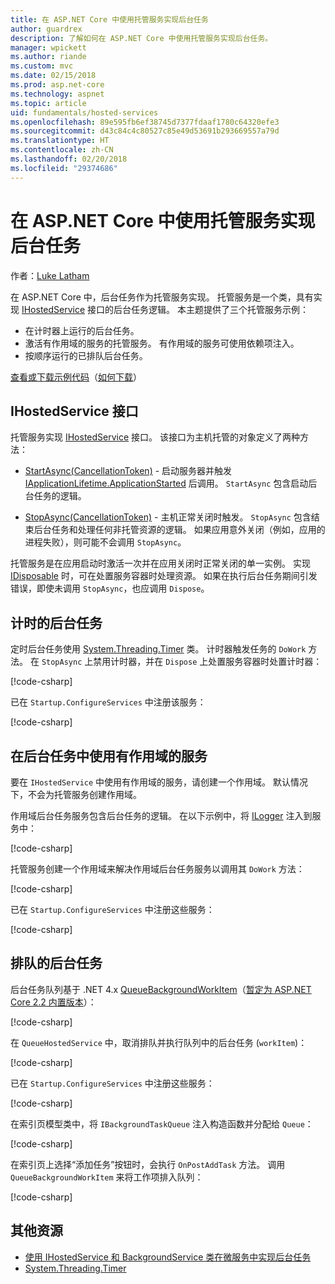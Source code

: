 ```yaml
---
title: 在 ASP.NET Core 中使用托管服务实现后台任务
author: guardrex
description: 了解如何在 ASP.NET Core 中使用托管服务实现后台任务。
manager: wpickett
ms.author: riande
ms.custom: mvc
ms.date: 02/15/2018
ms.prod: asp.net-core
ms.technology: aspnet
ms.topic: article
uid: fundamentals/hosted-services
ms.openlocfilehash: 89e595fb6ef38745d7377fdaaf1780c64320efe3
ms.sourcegitcommit: d43c84c4c80527c85e49d53691b293669557a79d
ms.translationtype: HT
ms.contentlocale: zh-CN
ms.lasthandoff: 02/20/2018
ms.locfileid: "29374686"
---
```

# <a name="background-tasks-with-hosted-services-in-aspnet-core"></a>在 ASP.NET Core 中使用托管服务实现后台任务

作者：[Luke Latham](https://github.com/guardrex)

在 ASP.NET Core 中，后台任务作为托管服务实现。 托管服务是一个类，具有实现 [IHostedService](/dotnet/api/microsoft.extensions.hosting.ihostedservice) 接口的后台任务逻辑。 本主题提供了三个托管服务示例：

* 在计时器上运行的后台任务。
* 激活有作用域的服务的托管服务。 有作用域的服务可使用依赖项注入。
* 按顺序运行的已排队后台任务。

[查看或下载示例代码](https://github.com/aspnet/Docs/tree/master/aspnetcore/fundamentals/hosted-services/samples/2.x)（[如何下载](xref:tutorials/index#how-to-download-a-sample)）

## <a name="ihostedservice-interface"></a>IHostedService 接口

托管服务实现 [IHostedService](/dotnet/api/microsoft.extensions.hosting.ihostedservice) 接口。 该接口为主机托管的对象定义了两种方法：

* [StartAsync(CancellationToken)](/dotnet/api/microsoft.extensions.hosting.ihostedservice.startasync) - 启动服务器并触发 [IApplicationLifetime.ApplicationStarted](/dotnet/api/microsoft.aspnetcore.hosting.iapplicationlifetime.applicationstarted) 后调用。 `StartAsync` 包含启动后台任务的逻辑。

* [StopAsync(CancellationToken)](/dotnet/api/microsoft.extensions.hosting.ihostedservice.stopasync) - 主机正常关闭时触发。 `StopAsync` 包含结束后台任务和处理任何非托管资源的逻辑。 如果应用意外关闭（例如，应用的进程失败），则可能不会调用 `StopAsync`。

托管服务是在应用启动时激活一次并在应用关闭时正常关闭的单一实例。 实现 [IDisposable](/dotnet/api/system.idisposable) 时，可在处置服务容器时处理资源。 如果在执行后台任务期间引发错误，即使未调用 `StopAsync`，也应调用 `Dispose`。

## <a name="timed-background-tasks"></a>计时的后台任务

定时后台任务使用 [System.Threading.Timer](/dotnet/api/system.threading.timer) 类。 计时器触发任务的 `DoWork` 方法。 在 `StopAsync` 上禁用计时器，并在 `Dispose` 上处置服务容器时处置计时器：

[!code-csharp[](hosted-services/samples/2.x/Services/TimedHostedService.cs?name=snippet1&highlight=15-16,30,37)]

已在 `Startup.ConfigureServices` 中注册该服务：

[!code-csharp[](hosted-services/samples/2.x/Startup.cs?name=snippet1)]

## <a name="consuming-a-scoped-service-in-a-background-task"></a>在后台任务中使用有作用域的服务

要在 `IHostedService` 中使用有作用域的服务，请创建一个作用域。 默认情况下，不会为托管服务创建作用域。

作用域后台任务服务包含后台任务的逻辑。 在以下示例中，将 [ILogger](/dotnet/api/microsoft.extensions.logging.ilogger) 注入到服务中：

[!code-csharp[](hosted-services/samples/2.x/Services/ScopedProcessingService.cs?name=snippet1)]

托管服务创建一个作用域来解决作用域后台任务服务以调用其 `DoWork` 方法：

[!code-csharp[](hosted-services/samples/2.x/Services/ConsumeScopedServiceHostedService.cs?name=snippet1&highlight=29-36)]

已在 `Startup.ConfigureServices` 中注册这些服务：

[!code-csharp[](hosted-services/samples/2.x/Startup.cs?name=snippet2)]

## <a name="queued-background-tasks"></a>排队的后台任务

后台任务队列基于 .NET 4.x [QueueBackgroundWorkItem](/dotnet/api/system.web.hosting.hostingenvironment.queuebackgroundworkitem)（[暂定为 ASP.NET Core 2.2 内置版本](https://github.com/aspnet/Hosting/issues/1280)）：

[!code-csharp[](hosted-services/samples/2.x/Services/BackgroundTaskQueue.cs?name=snippet1)]

在 `QueueHostedService` 中，取消排队并执行队列中的后台任务 (`workItem`)：

[!code-csharp[](hosted-services/samples/2.x/Services/QueuedHostedService.cs?name=snippet1&highlight=30-31,35)]

已在 `Startup.ConfigureServices` 中注册这些服务：

[!code-csharp[](hosted-services/samples/2.x/Startup.cs?name=snippet3)]

在索引页模型类中，将 `IBackgroundTaskQueue` 注入构造函数并分配给 `Queue`：

[!code-csharp[](hosted-services/samples/2.x/Pages/Index.cshtml.cs?name=snippet1)]

在索引页上选择“添加任务”按钮时，会执行 `OnPostAddTask` 方法。 调用 `QueueBackgroundWorkItem` 来将工作项排入队列：

[!code-csharp[](hosted-services/samples/2.x/Pages/Index.cshtml.cs?name=snippet2)]

## <a name="additional-resources"></a>其他资源

* [使用 IHostedService 和 BackgroundService 类在微服务中实现后台任务](/dotnet/standard/microservices-architecture/multi-container-microservice-net-applications/background-tasks-with-ihostedservice)
* [System.Threading.Timer](/dotnet/api/system.threading.timer)
